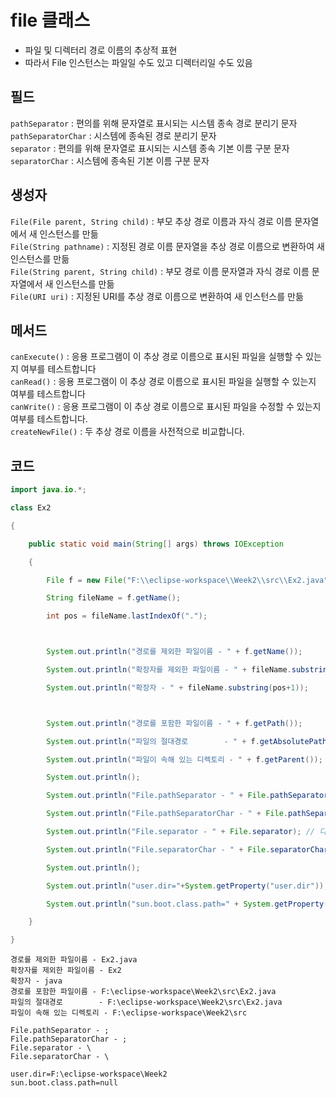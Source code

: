 file 클래스
====
* 파일 및 디렉터리 경로 이름의 추상적 표현
* 따라서 File 인스턴스는 파일일 수도 있고 디렉터리일 수도 있음

필드
---
<code>pathSeparator</code> : 편의를 위해 문자열로 표시되는 시스템 종속 경로 분리기 문자  
<code>pathSeparatorChar</code> : 시스템에 종속된 경로 분리기 문자  
<code>separator</code> : 편의를 위해 문자열로 표시되는 시스템 종속 기본 이름 구분 문자  
<code>separatorChar</code> : 시스템에 종속된 기본 이름 구분 문자  

생성자
---
<code>File(File parent, String child)</code> : 부모 추상 경로 이름과 자식 경로 이름 문자열에서 새 인스턴스를 만듦   
<code>File(String pathname)</code> : 지정된 경로 이름 문자열을 추상 경로 이름으로 변환하여 새 인스턴스를 만듦  
<code>File(String parent, String child)</code> : 부모 경로 이름 문자열과 자식 경로 이름 문자열에서 새 인스턴스를 만듦  
<code>File(URI uri)</code> : 지정된 URI를 추상 경로 이름으로 변환하여 새 인스턴스를 만듦  

메서드
---
<code>canExecute()</code> : 응용 프로그램이 이 추상 경로 이름으로 표시된 파일을 실행할 수 있는지 여부를 테스트합니다  
<code>canRead()</code> : 응용 프로그램이 이 추상 경로 이름으로 표시된 파일을 실행할 수 있는지 여부를 테스트합니다  
<code>canWrite()</code> : 응용 프로그램이 이 추상 경로 이름으로 표시된 파일을 수정할 수 있는지 여부를 테스트합니다.  
<code>createNewFile()</code> : 두 추상 경로 이름을 사전적으로 비교합니다.  

코드
---
```java
import java.io.*;

class Ex2

{

	public static void main(String[] args) throws IOException

	{

		File f = new File("F:\\eclipse-workspace\\Week2\\src\\Ex2.java");

		String fileName = f.getName();

		int pos = fileName.lastIndexOf(".");



		System.out.println("경로를 제외한 파일이름 - " + f.getName());

		System.out.println("확장자를 제외한 파일이름 - " + fileName.substring(0,pos));

		System.out.println("확장자 - " + fileName.substring(pos+1));



		System.out.println("경로를 포함한 파일이름 - " + f.getPath());

		System.out.println("파일의 절대경로        - " + f.getAbsolutePath());

		System.out.println("파일이 속해 있는 디렉토리 - " + f.getParent());

		System.out.println();

		System.out.println("File.pathSeparator - " + File.pathSeparator); // 파일 전체 path 구분자. ;

		System.out.println("File.pathSeparatorChar - " + File.pathSeparatorChar);

		System.out.println("File.separator - " + File.separator); // 디렉터리 구분자. /

		System.out.println("File.separatorChar - " + File.separatorChar);

		System.out.println();

		System.out.println("user.dir="+System.getProperty("user.dir"));

		System.out.println("sun.boot.class.path=" + System.getProperty("sun.boot.class.path"));

	}

}
```

```
경로를 제외한 파일이름 - Ex2.java
확장자를 제외한 파일이름 - Ex2
확장자 - java
경로를 포함한 파일이름 - F:\eclipse-workspace\Week2\src\Ex2.java
파일의 절대경로        - F:\eclipse-workspace\Week2\src\Ex2.java
파일이 속해 있는 디렉토리 - F:\eclipse-workspace\Week2\src

File.pathSeparator - ;
File.pathSeparatorChar - ;
File.separator - \
File.separatorChar - \

user.dir=F:\eclipse-workspace\Week2
sun.boot.class.path=null

```
